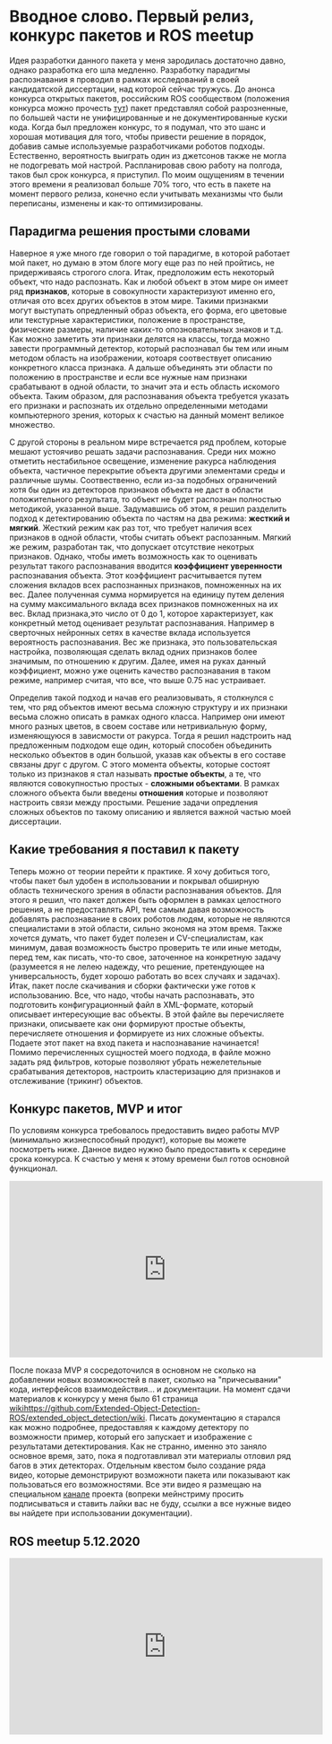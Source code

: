 # Вводное слово. Первый релиз, конкурс пакетов и ROS meetup

Идея разработки данного пакета у меня зародилась достаточно давно, однако разработка его шла медленно. Разработку парадигмы распознавания я проводил в рамках исследований в своей кандидатской диссертации, над которой сейчас тружусь. До анонса конкурса открытых пакетов, российским ROS сообществом (положения конкурса можно прочесть [тут](https://docs.google.com/document/d/1psn7LKqXBHg2ssITKNiIX_ILGxbhr-J4djv5jnkPIVw/edit#heading=h.k38lokd47ucp)) пакет представлял собой разрозненные, по большей части не унифицированные и не документированные куски кода. Когда был предложен конкурс, то я подумал, что это шанс и хорошая мотивация для того, чтобы привести решение в порядок, добавив самые используемые разработчиками роботов подходы. Естественно, вероятность выиграть один из джетсонов также не могла не подогревать мой настрой. Распланировав свою работу на полгода, таков был срок конкурса, я приступил. По моим ощущениям в течении этого времени я реализовал больше 70% того, что есть в пакете на момент первого релиза, конечно если учитывать механизмы что были переписаны, изменены и как-то оптимизированы. 

## Парадигма решения простыми словами

Наверное я уже много где говорил о той парадигме, в которой работает мой пакет, но думаю в этом блоге могу еще раз по ней пройтись, не придерживаясь строгого слога. Итак, предположим есть некоторый объект, что надо распознать. Как и любой объект в этом мире он имеет ряд __признаков__, которые в совокупности характеризуют именно его, отличая ото всех других объектов в этом мире. Такими признакми могут выступать опредленный образ объекта, его форма, его цветовые или текстурные характеристики, положение в пространстве, физические размеры, наличие каких-то опозновательных знаков и т.д. Как можно заметить эти признаки делятся на классы, тогда можно завести программный детектор, который распознавал бы тем или иным методом область на изображении, котоаря соотвествует описанию конкретного класса признака. А дальше объединять эти области по положению в пространстве и если все нужные нам признаки срабатывают в одной области, то значит эта и есть область искомого объекта. Таким образом, для распознавания объекта требуется указать его признаки и распознать их отдельно определенными методами компьютерного зрения, которых к счастью на данный момент великое множество.

С другой стороны в реальном мире встречается ряд проблем, которые мешают устоячиво решать задачи распознавания. Среди них можно отметить нестабильное освещение, изменение ракурса наблюдения объекта, частичное перекрытие объекта другими элементами среды и различные шумы. Соотвественно, если из-за подобных ограничений хотя бы один из детекторов признаков объекта не даст в области положительного результата, то объект не будет распознан полностью методикой, указанной выше. Задумавшись об этом, я решил разделить подход к детектированию объекта по частям на два режима: __жесткий и мягкий__. Жесткий режим как раз тот, что требует наличия всех признаков в одной области, чтобы считать объект распозанным. Мягкий же режим, разработан так, что допускает отсутствие некотрых признаков. Однако, чтобы иметь возможность как то оценивать результат такого распознавания вводится __коэффициент уверенности__ распознавания объекта. Этот коэффициент расчитывается путем сложения вкладов всех распознанных признаков, помноженных на их вес. Далее полученная сумма нормируется на единицу путем деления на сумму максимального вклада всех признаков помноженных на их вес. Вклад признака,это число от 0 до 1, которое характеризует, как конкретный метод оценивает результат распознавания. Например в сверточных нейронных сетях в качестве вклада используется вероятность распознавания. Вес же признака, это пользовательская настройка, позволяющая сделать вклад одних признаков более значимым, по отношению к другим. Далее, имея на руках данный коэффициент, можно уже оценить качество распознавания в таком режиме, например считая, что все, что выше 0.75 нас устраивает. 

Определив такой подход и начав его реализовывать, я столкнулся с тем, что ряд объектов имеют весьма сложную структуру и их признаки весьма сложно описать в рамках одного класса. Например они имеют много разных цветов, в своем составе или нетривиальную форму, изменяющуюся в зависмости от ракурса. Тогда я решил надстроить над предложенным подходом еще один, который способен объединить несколько объектов в один большой, указав как объекты в его составе связаны друг с другом. С этого момента объекты, которые состоят только из признаков я стал называть __простые объекты__, а те, что являются совокупностью простых - __сложными объектами__. В рамках сложного объекта были введены __отношения__ которые и позволяют настроить связи между простыми. Решение задачи опредления сложных объектов по такому описанию и является важной частью моей диссертации. 

## Какие требования я поставил к пакету 

Теперь можно от теории перейти к практике. Я хочу добиться того, чтобы пакет был удобен в использовании и покрывал обширную область технического зрения в области распознавания объектов. Для этого я решил, что пакет должен быть оформлен в рамках целостного решения, а не предоставлять API, тем самым давая возможность добавлять распознавание в своих роботов людям, которые не являются специалистами в этой области, сильно экономя на этом время. Также хочется думать, что пакет будет полезен и CV-специалистам, как минимум, давая возможность быстро проверить те или иные методы, перед тем, как писать, что-то свое, заточенное на конкретную задачу (разумеется я не лелею надежду, что решение, претендующее на универсальность, будет хорошо работать во всех случаях и задачах). Итак, пакет после скачивания и сборки фактически уже готов к использованию. Все, что надо, чтобы начать распознавать, это подготовить конфигурационный файл в XML-формате, который описывает интересующие вас объекты. В этой файле вы перечисляете признаки, описываете как они формируют простые объекты, перечисляете отношения и формируете из них сложные объекты. Подаете этот пакет на вход пакета и наспознавание начинается! Помимо перечисленных сущностей моего подхода, в файле можно задать ряд фильтров, которые позволяют убрать нежелетельные срабатывания детекторов, настроить кластеризацию для признаков и отслеживание (трикинг) объектов.

## Конкурс пакетов, MVP и итог

По условиям конкурса требовалось предоставить видео работы MVP (минимально жизнеспособный продукт), которые вы можете посмотреть ниже. Данное видео нужно было предоставить к середине срока конкурса. К счастью у меня к этому времени был готов основной функционал.

<iframe width="560" height="315" src="https://www.youtube.com/embed/zAerSnBkyfY" frameborder="0" allow="accelerometer; autoplay; clipboard-write; encrypted-media; gyroscope; picture-in-picture" allowfullscreen></iframe>

После показа MVP я сосредоточился в основном не сколько на добавлении новых возможностей в пакет, сколько на "причесывании" кода, интерфейсов взаимодействия... и документации. На момент сдачи материалов к конкурсу у меня было 61 страница [wiki]()https://github.com/Extended-Object-Detection-ROS/extended_object_detection/wiki. Писать документацию я старался как можно подробнее, предоставляя к каждому детектору по возможности пример, который его запускает и изображение с результатами детектирования. Как не странно, именно это заняло основное время, зато, пока я подготавливал эти материалы отловил ряд багов в этих детекторах. Отдельным квестом было создание ряда видео, которые демонстрируют возможноти пакета или показывают как пользоваться его возможностями. Все эти видео я размещаю на специальном [канале](https://www.youtube.com/channel/UCrZtFXAhxJIyk-T3d9-GLhw) проекта (вопреки мейнстриму просить подписываться и ставить лайки вас не буду, ссылки а все нужные видео вы найдете при использовании документации). 

## ROS meetup 5.12.2020

<iframe width="560" height="315" src="https://www.youtube.com/embed/2qwgAfdnEt0" frameborder="0" allow="accelerometer; autoplay; clipboard-write; encrypted-media; gyroscope; picture-in-picture" allowfullscreen></iframe>



